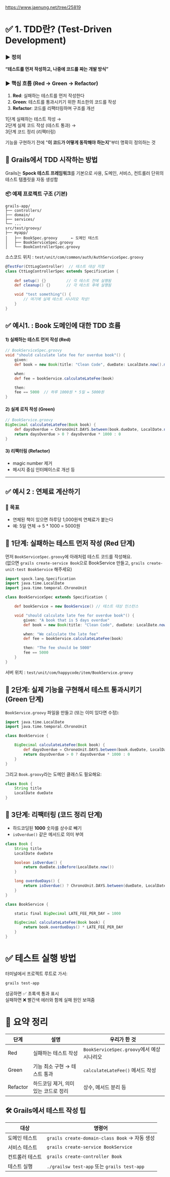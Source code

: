 https://www.jaenung.net/tree/25819

# ✅ 1. TDD란? (Test-Driven Development)

### ▶️ **정의**

**“테스트를 먼저 작성하고, 나중에 코드를 짜는 개발 방식”**

### ▶️ **핵심 흐름 (Red → Green → Refactor)**

1. **Red**: 실패하는 테스트를 먼저 작성한다   
2. **Green**: 테스트를 통과시키기 위한 최소한의 코드를 작성
3. **Refactor**: 코드를 리팩터링하며 구조를 개선


1단계 실패하는 테스트 작성 →  
2단계 실제 코드 작성 (테스트 통과) →  
3단계 코드 정리 (리팩터링)

기능을 구현하기 전에 "**이 코드가 어떻게 동작해야 하는지**"부터 명확히 정의하는 것


## 🧪 Grails에서 TDD 시작하는 방법

Grails는 **Spock 테스트 프레임워크**를 기본으로 사용, 도메인, 서비스, 컨트롤러 단위의 테스트 템플릿을 자동 생성함


### 📦 예제 프로젝트 구조 (기본)

```
grails-app/
├── controllers/
├── domain/
├── services/
└── ...
src/test/groovy/
├── myapp/
│   ├── BookSpec.groovy      ← 도메인 테스트
│   ├── BookServiceSpec.groovy
│   └── BookControllerSpec.groovy
```


소스코드 위치 : `test/unit/com/common/auth/AuthServiceSpec.groovy`
 
```groovy
@TestFor(CttLogController)  // 테스트 대상 지정
class CttLogControllerSpec extends Specification {
    
    def setup() {}         // 각 테스트 전에 실행됨
    def cleanup() {}       // 각 테스트 후에 실행됨

    void "test something"() {
        // 여기에 실제 테스트 시나리오 작성!
    }
}
```





## ✅ 예시1. : Book 도메인에 대한 TDD 흐름

#### 1) 실패하는 테스트 먼저 작성 (Red)

```groovy
// BookServiceSpec.groovy
void "should calculate late fee for overdue book"() {
    given:
    def book = new Book(title: "Clean Code", dueDate: LocalDate.now().minusDays(5))

    when:
    def fee = bookService.calculateLateFee(book)

    then:
    fee == 5000  // 하루 1000원 * 5일 = 5000원
}
```

#### 2) 실제 로직 작성 (Green)

```groovy
// BookService.groovy
BigDecimal calculateLateFee(Book book) {
    def daysOverdue = ChronoUnit.DAYS.between(book.dueDate, LocalDate.now())
    return daysOverdue > 0 ? daysOverdue * 1000 : 0
}
```

#### 3) 리팩터링 (Refactor)

- magic number 제거
- 메시지 중심 인터페이스로 개선 등

---





## ✅ 예시 2 : 연체료 계산하기

### 🎯 목표

- 연체된 책이 있으면 하루당 1,000원씩 연체료가 붙는다
- 예: 5일 연체 → 5 * 1000 = 5000원


## 📌 1단계: 실패하는 테스트 먼저 작성 (Red 단계)

먼저 `BookServiceSpec.groovy`에 아래처럼 테스트 코드를 작성해요.  
(없으면 `grails create-service Book`으로 BookService 만들고, `grails create-unit-test BookService` 해주세요)

```groovy
import spock.lang.Specification
import java.time.LocalDate
import java.time.temporal.ChronoUnit

class BookServiceSpec extends Specification {

    def bookService = new BookService() // 테스트 대상 인스턴스

    void "should calculate late fee for overdue book"() {
        given: "A book that is 5 days overdue"
        def book = new Book(title: "Clean Code", dueDate: LocalDate.now().minusDays(5))

        when: "We calculate the late fee"
        def fee = bookService.calculateLateFee(book)

        then: "The fee should be 5000"
        fee == 5000
    }
}
```


서버 위치  : `test/unit/com/happycode/item/BookService.groovy`





## 📌 2단계: 실제 기능을 구현해서 테스트 통과시키기 (Green 단계)

`BookService.groovy` 파일을 만들고 (또는 이미 있다면 수정):

```groovy
import java.time.LocalDate
import java.time.temporal.ChronoUnit

class BookService {

    BigDecimal calculateLateFee(Book book) {
        def daysOverdue = ChronoUnit.DAYS.between(book.dueDate, LocalDate.now())
        return daysOverdue > 0 ? daysOverdue * 1000 : 0
    }
}
```

그리고 `Book.groovy`라는 도메인 클래스도 필요해요:

```groovy
class Book {
    String title
    LocalDate dueDate
}
```



## 📌 3단계: 리팩터링 (코드 정리 단계)

- 하드코딩된 **1000** 숫자를 상수로 빼기
- `isOverdue()` 같은 메서드로 의미 부여

```groovy
class Book {
    String title
    LocalDate dueDate

    boolean isOverdue() {
        return dueDate.isBefore(LocalDate.now())
    }

    long overdueDays() {
        return isOverdue() ? ChronoUnit.DAYS.between(dueDate, LocalDate.now()) : 0
    }
}
```

```groovy
class BookService {

    static final BigDecimal LATE_FEE_PER_DAY = 1000

    BigDecimal calculateLateFee(Book book) {
        return book.overdueDays() * LATE_FEE_PER_DAY
    }
}
```




# ✅ 테스트 실행 방법

터미널에서 프로젝트 루트로 가서:

```bash
grails test-app
```

성공하면 ✅ 초록색 통과 표시  
실패하면 ❌ 빨간색 에러와 함께 실패 원인 보여줌





# 🔁 요약 정리

|단계|설명|우리가 한 것|
|---|---|---|
|Red|실패하는 테스트 작성|`BookServiceSpec.groovy`에서 예상 시나리오|
|Green|기능 최소 구현 → 테스트 통과|`calculateLateFee()` 메서드 작성|
|Refactor|하드코딩 제거, 의미 있는 코드로 정리|상수, 메서드 분리 등|


## 🛠 Grails에서 테스트 작성 팁

| 대상       | 명령어                                       |
| -------- | ----------------------------------------- |
| 도메인 테스트  | `grails create-domain-class Book` → 자동 생성 |
| 서비스 테스트  | `grails create-service BookService`       |
| 컨트롤러 테스트 | `grails create-controller Book`           |
| 테스트 실행   | `./grailsw test-app` 또는 `grails test-app` |



